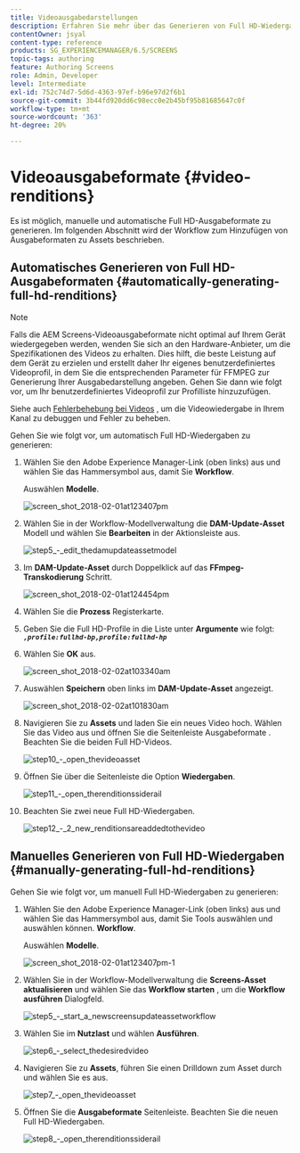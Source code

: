 ```yaml
---
title: Videoausgabedarstellungen
description: Erfahren Sie mehr über das Generieren von Full HD-Wiedergaben für Ihr AEM Screens-Projekt.
contentOwner: jsyal
content-type: reference
products: SG_EXPERIENCEMANAGER/6.5/SCREENS
topic-tags: authoring
feature: Authoring Screens
role: Admin, Developer
level: Intermediate
exl-id: 752c74d7-5d6d-4363-97ef-b96e97d2f6b1
source-git-commit: 3b44fd920dd6c98ecc0e2b45bf95b81685647c0f
workflow-type: tm+mt
source-wordcount: '363'
ht-degree: 20%

---
```


# Videoausgabeformate {#video-renditions}

Es ist möglich, manuelle und automatische Full HD-Ausgabeformate zu generieren. Im folgenden Abschnitt wird der Workflow zum Hinzufügen von Ausgabeformaten zu Assets beschrieben.

## Automatisches Generieren von Full HD-Ausgabeformaten  {#automatically-generating-full-hd-renditions}

>[!NOTE]
>
>Falls die AEM Screens-Videoausgabeformate nicht optimal auf Ihrem Gerät wiedergegeben werden, wenden Sie sich an den Hardware-Anbieter, um die Spezifikationen des Videos zu erhalten. Dies hilft, die beste Leistung auf dem Gerät zu erzielen und erstellt daher Ihr eigenes benutzerdefiniertes Videoprofil, in dem Sie die entsprechenden Parameter für FFMPEG zur Generierung Ihrer Ausgabedarstellung angeben. Gehen Sie dann wie folgt vor, um Ihr benutzerdefiniertes Videoprofil zur Profilliste hinzuzufügen.
>
>Siehe auch [Fehlerbehebung bei Videos](troubleshoot-videos.md) , um die Videowiedergabe in Ihrem Kanal zu debuggen und Fehler zu beheben.

Gehen Sie wie folgt vor, um automatisch Full HD-Wiedergaben zu generieren:

1. Wählen Sie den Adobe Experience Manager-Link (oben links) aus und wählen Sie das Hammersymbol aus, damit Sie **Workflow**.

   Auswählen **Modelle**.

   ![screen_shot_2018-02-01at123407pm](assets/screen_shot_2018-02-01at123407pm.png)

1. Wählen Sie in der Workflow-Modellverwaltung die **DAM-Update-Asset** Modell und wählen Sie **Bearbeiten** in der Aktionsleiste aus.

   ![step5_-_edit_thedamupdateassetmodel](assets/step5_-_edit_thedamupdateassetmodel.png)

1. Im **DAM-Update-Asset** durch Doppelklick auf das **FFmpeg-Transkodierung** Schritt.

   ![screen_shot_2018-02-01at124454pm](assets/screen_shot_2018-02-01at124454pm.png)

1. Wählen Sie die **Prozess** Registerkarte.
1. Geben Sie die Full HD-Profile in die Liste unter **Argumente** wie folgt:
   ***`,profile:fullhd-bp,profile:fullhd-hp`***
1. Wählen Sie **OK** aus.

   ![screen_shot_2018-02-02at103340am](assets/screen_shot_2018-02-02at103340am.png)

1. Auswählen **Speichern** oben links im **DAM-Update-Asset** angezeigt.

   ![screen_shot_2018-02-02at101830am](assets/screen_shot_2018-02-02at101830am.png)

1. Navigieren Sie zu **Assets** und laden Sie ein neues Video hoch. Wählen Sie das Video aus und öffnen Sie die Seitenleiste Ausgabeformate . Beachten Sie die beiden Full HD-Videos.

   ![step10_-_open_thevideoasset](assets/step10_-_open_thevideoasset.png)

1. Öffnen Sie über die Seitenleiste die Option **Wiedergaben**.

   ![step11_-_open_therenditionssiderail](assets/step11_-_open_therenditionssiderail.png)

1. Beachten Sie zwei neue Full HD-Wiedergaben.

   ![step12_-_2_new_renditionsareaddedtothevideo](assets/step12_-_2_new_renditionsareaddedtothevideo.png)

## Manuelles Generieren von Full HD-Wiedergaben {#manually-generating-full-hd-renditions}

Gehen Sie wie folgt vor, um manuell Full HD-Wiedergaben zu generieren:

1. Wählen Sie den Adobe Experience Manager-Link (oben links) aus und wählen Sie das Hammersymbol aus, damit Sie Tools auswählen und auswählen können. **Workflow**.

   Auswählen **Modelle**.

   ![screen_shot_2018-02-01at123407pm-1](assets/screen_shot_2018-02-01at123407pm-1.png)

1. Wählen Sie in der Workflow-Modellverwaltung die **Screens-Asset aktualisieren** und wählen Sie das **Workflow starten** , um die **Workflow ausführen** Dialogfeld.

   ![step5_-_start_a_newscreensupdateassetworkflow](assets/step5_-_start_a_newscreensupdateassetworkflow.png)

1. Wählen Sie im **Nutzlast** und wählen **Ausführen**.

   ![step6_-_select_thedesiredvideo](assets/step6_-_select_thedesiredvideo.png)

1. Navigieren Sie zu **Assets**, führen Sie einen Drilldown zum Asset durch und wählen Sie es aus.

   ![step7_-_open_thevideoasset](assets/step7_-_open_thevideoasset.png)

1. Öffnen Sie die **Ausgabeformate** Seitenleiste. Beachten Sie die neuen Full HD-Wiedergaben.

   ![step8_-_open_therenditionssiderail](assets/step8_-_open_therenditionssiderail.png)
